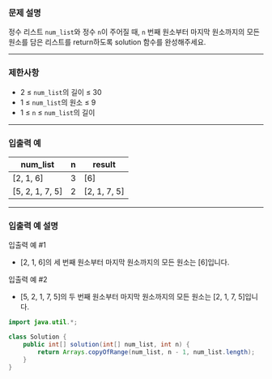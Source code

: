 ### **문제 설명**

정수 리스트 `num_list`와 정수 `n`이 주어질 때, `n` 번째 원소부터 마지막 원소까지의 모든 원소를 담은 리스트를 return하도록 solution 함수를 완성해주세요.

---

### 제한사항

- 2 ≤ `num_list`의 길이 ≤ 30
- 1 ≤ `num_list`의 원소 ≤ 9
- 1 ≤ `n` ≤ `num_list`의 길이

---

### 입출력 예

| num_list | n | result |
| --- | --- | --- |
| [2, 1, 6] | 3 | [6] |
| [5, 2, 1, 7, 5] | 2 | [2, 1, 7, 5] |

---

### 입출력 예 설명

입출력 예 #1

- [2, 1, 6]의 세 번째 원소부터 마지막 원소까지의 모든 원소는 [6]입니다.

입출력 예 #2

- [5, 2, 1, 7, 5]의 두 번째 원소부터 마지막 원소까지의 모든 원소는 [2, 1, 7, 5]입니다.

```java
import java.util.*;

class Solution {
    public int[] solution(int[] num_list, int n) {
        return Arrays.copyOfRange(num_list, n - 1, num_list.length);
    }
}
```